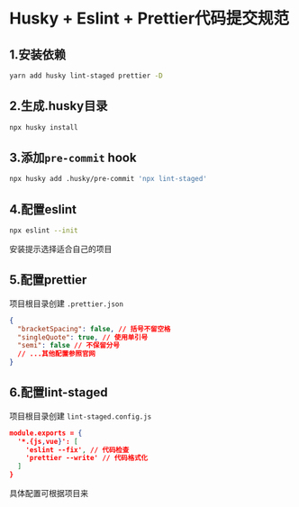 # Husky + Eslint + Prettier代码提交规范

## 1.安装依赖
```sh
yarn add husky lint-staged prettier -D
```

## 2.生成.husky目录
```sh
npx husky install
```

## 3.添加`pre-commit` hook
```sh
npx husky add .husky/pre-commit 'npx lint-staged'
```

## 4.配置eslint
```sh
npx eslint --init
```
安装提示选择适合自己的项目

## 5.配置prettier

项目根目录创建 `.prettier.json`
```json
{
  "bracketSpacing": false, // 括号不留空格
  "singleQuote": true, // 使用单引号
  "semi": false // 不保留分号
  // ...其他配置参照官网
}
```

## 6.配置lint-staged
项目根目录创建 `lint-staged.config.js`
```json
module.exports = {
  '*.{js,vue}': [
    'eslint --fix', // 代码检查
    'prettier --write' // 代码格式化
  ]
}
```
具体配置可根据项目来

